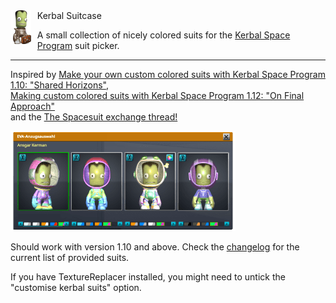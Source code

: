 <img src="source/images/icon.png" style="display: inline; float:left; margin-right: .7em"/>
Kerbal Suitcase

A small collection of nicely colored suits for the [Kerbal Space Program](https://www.kerbalspaceprogram.com/) suit picker.
_____

Inspired by [Make your own custom colored suits with Kerbal Space Program 1.10: "Shared Horizons"](https://forum.kerbalspaceprogram.com/index.php?/topic/195242-make-your-own-custom-colored-suits-with-kerbal-space-program-110-shared-horizons/),  
[Making custom colored suits with Kerbal Space Program 1.12: "On Final Approach"](https://forum.kerbalspaceprogram.com/index.php?/topic/203405-making-custom-colored-suits-with-kerbal-space-program-112-on-final-approach/)  
and the [The Spacesuit exchange thread!](https://forum.kerbalspaceprogram.com/index.php?/topic/195560-the-spacesuit-exchange-thread/)

![Kerbal CLown Suits](source/images/screenshot-0.png)

Should work with version 1.10 and above. Check the [changelog](changelog.md) for the current list of provided suits.

If you have TextureReplacer installed, you might need to untick the "customise kerbal suits" option.
